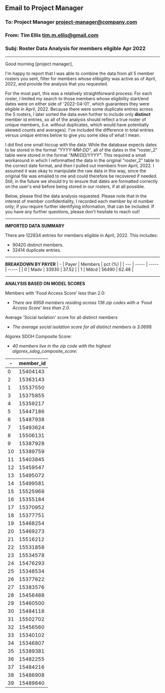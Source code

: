 ## Email to Project Manager

### To: Project Manager <project-manager@company.com> 
### From: Tim Ellis <tim.m.ellis@gmail.com>
### Subj: Roster Data Analysis for members eligible Apr 2022
---

Good morning [project manager],

I'm happy to report that I was able to combine the data from all 5 member rosters you sent, filter for members whose elibigility was active as of April, 2022, and provide the analysis that you requested. 

For the most part, this was a relatively straightforward process: For each roster, I limited my search to those members whose eligibility start/end dates were on either side of '2022-04-01', which guarantees they were eligible in April, 2022. Because there were some duplicate entries across the 5 rosters, I later sorted the data even further to include only **distinct** member id entries, so all of the analysis should reflect a true roster of unique members, (i.e. without duplicates, which would have potentially skewed counts and averages). I've included the difference in total entries versus unique entries below to give you some idea of what I mean.

I did find one small hiccup with the data: While the database expects dates to be stored in the format *"YYYY-MM-DD"*, all of the dates in the "roster_2" table were stored in the format *"MM/DD/YYYY"*. This required a small workaround in which I reformatted the data in the original "roster_2" table to the correct date format, and *then* I pulled out members from April, 2022. I assumed it was okay to manipulate the raw data in this way, since the original file was emailed to me and could therefore be recovered if needed. Still, in the future we should try to ensure that dates are formatted correctly on the user's end before being stored in our rosters, if at all possible.

Below, please find the data analysis requested. Please note that in the interest of member confidentiality, I recorded each member by id number only; if you require further identifying information, that can be included.  If you have any further questions, please don't hesitate to reach out!

*****************************
**IMPORTED DATA SUMMARY**

There are 122834 entries for members eligible in April, 2022. This includes:
* 90420 distinct members.
* 32414 duplicate entries.

**************************
**BREAKDOWN BY PAYER**
| - | Payer | Members | pct (%) |
| --- | ----- | ----- | ----- |
| 0 |  Madv | 33930 | 37.52 |
| 1 | Mdcd | 56490 | 62.48 | 

**************************************
**ANALYSIS BASED ON MODEL SCORES**

Members with 'Food Access Score' less than 2.0:
* *There are 6958 members residing across 136 zip codes with a 'Food Access Score' less than 2.0.*


Average 'Social Isolation' score for all distinct members
* *The average social isolation score for all distinct members is 3.0699.*


Algorex SDOH Composite Score:
 * *40 members live in the zip code with the highest algorex_sdog_composite_score:*

| -  | member_id |
| -  | ----- |
| 0  | 15404143 |
| 2  | 15363143 |
| 1  | 15537550 |
| 3  | 15375855 |
| 4  | 15359217 |
| 5  | 15447186 |
| 6  | 15487938 |
| 7  | 15493624 |
| 8  | 15506131 |
| 9  | 15387928 |
| 10 | 15389759 |
| 11 | 15403845 |
| 12 | 15459547 |
| 13 | 15495072 |
| 14 | 15499581 |
| 15 | 15525968 |
| 16 | 15355184 |
| 17 | 15370952 |
| 18 | 15377751 |
| 19 | 15468254 |
| 20 | 15469273 |
| 21 | 15516212 |
| 22 | 15531858 |
| 23 | 15534578 |
| 24 | 15476293 |
| 25 | 15348534 |
| 26 | 15377622 |
| 27 | 15383576 |
| 28 | 15456488 |
| 29 | 15460500 |
| 30 | 15484118 |
| 31 | 15502702 |
| 32 | 15456560 |
| 33 | 15340102 |
| 34 | 15346807 |
| 35 | 15389381 |
| 36 | 15482255 |
| 37 | 15484216 |
| 38 | 15486908 |
| 39 | 15489640 |